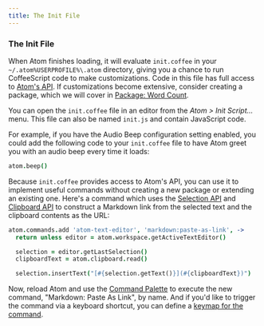 ```yaml
---
title: The Init File
---
```

### The Init File

When Atom finishes loading, it will evaluate `init.coffee` in your <span class="platform-mac platform-linux">`~/.atom`</span><span class="platform-windows">`%USERPROFILE%\.atom`</span> directory, giving you a chance to run CoffeeScript code to make customizations. Code in this file has full access to [Atom's API](https://atom.io/docs/api/latest). If customizations become extensive, consider creating a package, which we will cover in [Package: Word Count](../package-word-count).

You can open the `init.coffee` file in an editor from the _Atom > Init Script..._ menu. This file can also be named `init.js` and contain JavaScript code.

For example, if you have the Audio Beep configuration setting enabled, you could add the following code to your `init.coffee` file to have Atom greet you with an audio beep every time it loads:

```coffee
atom.beep()
```

Because `init.coffee` provides access to Atom's API, you can use it to implement useful commands without creating a new package or extending an existing one. Here's a command which uses the [Selection API](https://atom.io/docs/api/latest/Selection) and [Clipboard API](https://atom.io/docs/api/latest/Clipboard) to construct a Markdown link from the selected text and the clipboard contents as the URL:

```coffee
atom.commands.add 'atom-text-editor', 'markdown:paste-as-link', ->
  return unless editor = atom.workspace.getActiveTextEditor()

  selection = editor.getLastSelection()
  clipboardText = atom.clipboard.read()

  selection.insertText("[#{selection.getText()}](#{clipboardText})")
```

Now, reload Atom and use the [Command Palette](/getting-started/sections/atom-basics/#command-palette) to execute the new command, "Markdown: Paste As Link", by name. And if you'd like to trigger the command via a keyboard shortcut, you can define a [keymap for the command](/using-atom/sections/basic-customization/#customizing-keybindings).
